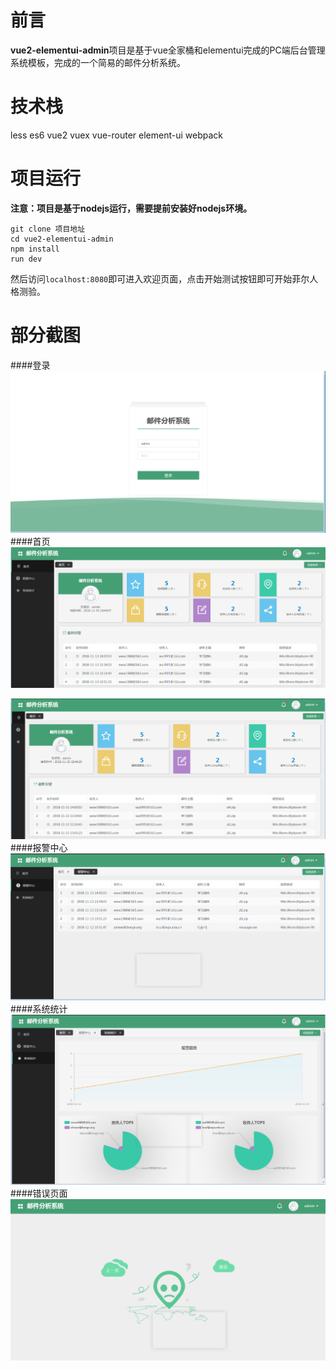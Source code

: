 # 前言
**vue2-elementui-admin**项目是基于vue全家桶和elementui完成的PC端后台管理系统模板，完成的一个简易的邮件分析系统。
# 技术栈
less es6 vue2 vuex vue-router element-ui webpack
# 项目运行
**注意：项目是基于nodejs运行，需要提前安装好nodejs环境。**

```
git clone 项目地址
cd vue2-elementui-admin
npm install
run dev
```
然后访问```localhost:8080```即可进入欢迎页面，点击开始测试按钮即可开始菲尔人格测验。
# 部分截图
####登录
![img1](https://github.com/nut77/vue2-elementui-admin/blob/1.0.0/screenshots/1.png)
####首页
![img2](https://github.com/nut77/vue2-elementui-admin/blob/1.0.0/screenshots/2.png)

![img3](https://github.com/nut77/vue2-elementui-admin/blob/1.0.0/screenshots/3.png)
####报警中心
![img4](https://github.com/nut77/vue2-elementui-admin/blob/1.0.0/screenshots/4.png)
####系统统计
![img5](https://github.com/nut77/vue2-elementui-admin/blob/1.0.0/screenshots/5.png)
####错误页面
![img6](https://github.com/nut77/vue2-elementui-admin/blob/1.0.0/screenshots/6.png)
